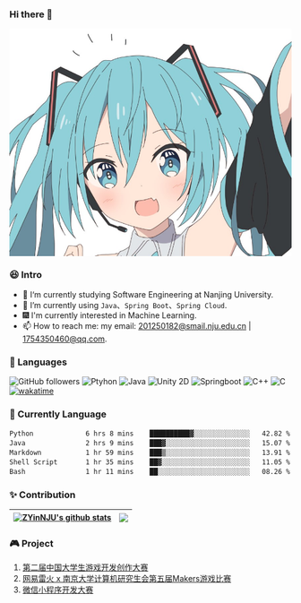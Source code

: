 ### Hi there 👋

<!--
**Martin7-1/Martin7-1** is a ✨ _special_ ✨ repository because its `README.md` (this file) appears on your GitHub profile.
-->

<div align="center">
<img hight="300" width="700" alt="JPG" align="center" src="https://github.com/Martin7-1/Martin7-1/blob/main/assets/miku.jpg">
</div>

### 😆 Intro

* 🔭 I‘m currently studying Software Engineering at Nanjing University.
* 🌱 I’m currently using `Java`、`Spring Boot`、`Spring Cloud`.
* 🎆 I'm currently interested in Machine Learning.
* 📫 How to reach me: my email: 201250182@smail.nju.edu.cn | 1754350460@qq.com.

### 💬 Languages

![GitHub followers](https://img.shields.io/github/followers/Martin7-1?style=social) ![Ptyhon](https://img.shields.io/badge/python-3.9-orange) ![Java](https://img.shields.io/badge/java-1.8-red) ![Unity 2D](https://img.shields.io/badge/Unity2D-2020.3LTS-yellow) ![Springboot](https://img.shields.io/badge/Springboot-2.6+-brightgreen) ![C++](https://img.shields.io/badge/C++-gcc9.0+-blue) ![C](https://img.shields.io/badge/C-gcc9.0+-blue) [![wakatime](https://wakatime.com/badge/user/78a50d96-aff1-476c-b5d7-c89f839f4752.svg)](https://wakatime.com/@78a50d96-aff1-476c-b5d7-c89f839f4752)

### 🧸 Currently Language

<!--START_SECTION:waka-->

```txt
Python             6 hrs 8 mins    ██████████▓░░░░░░░░░░░░░░   42.82 %
Java               2 hrs 9 mins    ███▓░░░░░░░░░░░░░░░░░░░░░   15.07 %
Markdown           1 hr 59 mins    ███▒░░░░░░░░░░░░░░░░░░░░░   13.91 %
Shell Script       1 hr 35 mins    ██▓░░░░░░░░░░░░░░░░░░░░░░   11.05 %
Bash               1 hr 11 mins    ██░░░░░░░░░░░░░░░░░░░░░░░   08.26 %
```

<!--END_SECTION:waka-->

### ✨ Contribution

| <a href="https://github.com/anuraghazra/github-readme-stats"><img align="center" src="https://github-readme-stats.vercel.app/api?username=Martin7-1&count_private=true&count_private=true&theme=tokyonight&include_all_commits=true&hide_border=true" alt="ZYinNJU's github stats" /></a> | <a href="https://github.com/anuraghazra/github-readme-stats"><img align="center" src="https://github-readme-stats.vercel.app/api/top-langs/?username=Martin7-1&layout=compact&theme=tokyonight&hide_border=true" /></a> |
| ------------- | ------------- |

### 🎮 Project

1. [第二届中国大学生游戏开发创作大赛](https://www.bilibili.com/video/BV1uB4y1U7cs?spm_id_from=333.999.0.0)
2. [网易雷火 x 南京大学计算机研究生会第五届Makers游戏比赛](https://www.bilibili.com/video/BV1hq4y1u71m?spm_id_from=333.999.0.0)
3. [微信小程序开发大赛](https://www.bilibili.com/video/BV1xN4y1g7AS?spm_id_from=333.999.0.0&vd_source=ebbb8f26287895ee10e68ba66dded3d9)

